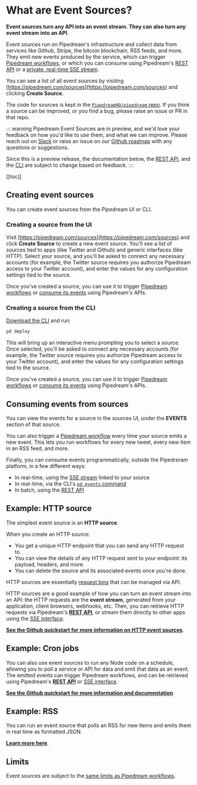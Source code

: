 # What are Event Sources?

**Event sources turn any API into an event stream. They can also turn any event stream into an API**.

Event sources run on Pipedream's infrastructure and collect data from services like Github, Stripe, the bitcoin blockchain, RSS feeds, and more. They emit new events produced by the service, which can trigger [Pipedream workflows](/workflows/), or which you can consume using Pipedream's [REST API](/api/rest/) or a [private, real-time SSE stream](/api/sse/).

You can see a list of all event sources by visiting [https://pipedream.com/sources](https://pipedream.com/sources) and clicking **Create Source**.

The code for sources is kept in the [`PipedreamHQ/pipedream` repo](https://github.com/PipedreamHQ/pipedream). If you think a source can be improved, or you find a bug, please raise an issue or PR in that repo.

::: warning
Pipedream Event Sources are in preview, and we'd love your feedback on how you'd like to use them, and what we can improve. Please reach out on [Slack](https://pipedream.com/community) or raise an issue on our [Github roadmap](https://github.com/PipedreamHQ/roadmap) with any questions or suggestions.

Since this is a preview release, the documentation below, the [REST API](/api/rest/), and the [CLI](/cli/reference/) are subject to change based on feedback.
:::

[[toc]]

## Creating event sources

You can create event sources from the Pipedream UI or CLI.

### Creating a source from the UI

Visit [https://pipedream.com/sources](https://pipedream.com/sources) and click **Create Source** to create a new event source. You'll see a list of sources tied to apps (like Twitter and Github) and generic interfaces (like HTTP). Select your source, and you'll be asked to connect any necessary accounts (for example, the Twitter source requires you authorize Pipedream access to your Twitter account), and enter the values for any configuration settings tied to the source.

Once you've created a source, you can use it to trigger [Pipedream workflows](/workflows/) or [consume its events](#consuming-events-from-sources) using Pipedream's APIs.

### Creating a source from the CLI

[Download the CLI](/cli/install/) and run:

```bash
pd deploy
```

This will bring up an interactive menu prompting you to select a source. Once selected, you'll be asked to connect any necessary accounts (for example, the Twitter source requires you authorize Pipedream access to your Twitter account), and enter the values for any configuration settings tied to the source.

Once you've created a source, you can use it to trigger [Pipedream workflows](/workflows/) or [consume its events](#consuming-events-from-sources) using Pipedream's APIs.

## Consuming events from sources

You can view the events for a source in the sources UI, under the **EVENTS** section of that source.

You can also trigger a [Pipedream workflow](/workflows/) every time your source emits a new event. This lets you run workflows for every new tweet, every new item in an RSS feed, and more.

Finally, you can consume events programmatically, outside the Pipedreram platform, in a few different ways:

- In real-time, using the [SSE stream](/api/sse/) linked to your source
- In real-time, via the CLI's [`pd events` command](/api/sse/#subscribe-to-new-events-using-the-pipedream-cli)
- In batch, using the [REST API](#rest-api)

## Example: HTTP source

The simplest event source is an **HTTP source**.

When you create an HTTP source:

- You get a unique HTTP endpoint that you can send any HTTP request to.
- You can view the details of any HTTP request sent to your endpoint: its payload, headers, and more.
- You can delete the source and its associated events once you're done.

HTTP sources are essentially [request bins](https://requestbin.com) that can be managed via API.

HTTP sources are a good example of how you can turn an event stream into an API: the HTTP requests are the **event stream**, generated from your application, client browsers, webhooks, etc. Then, you can retrieve HTTP requests via Pipedream's [**REST API**](/api/rest/), or stream them directly to other apps using the [SSE interface](/api/sse/).

[**See the Github quickstart for more information on HTTP event sources**](https://github.com/PipedreamHQ/pipedream/tree/master/components/http#quickstart).

## Example: Cron jobs

You can also use event sources to run any Node code on a schedule, allowing you to poll a service or API for data and emit that data as an event. The emitted events can trigger Pipedream workflows, and can be retrieved using Pipedream's [**REST API**](/api/rest/) or [SSE interface](/api/sse/).

[**See the Github quickstart for more information and documentation**](https://github.com/PipedreamHQ/pipedream/tree/master/interfaces/timer).

## Example: RSS

You can run an event source that polls an RSS for new items and emits them in real time as formatted JSON.

[**Learn more here**](https://rss.pipedream.com/).

## Limits

Event sources are subject to the [same limits as Pipedream workflows](/limits).

<Footer />
